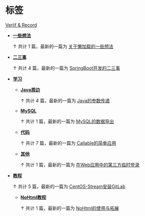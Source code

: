 # 标签

[Verlif & Record](index.md)

* __[一些想法](tags/一些想法.md)__

  ↑ 共计 1 篇，最新的一篇为 [关于懒加载的一些想法](docs/一些想法/关于懒加载.md)

* __[二三事](tags/二三事.md)__

  ↑ 共计 4 篇，最新的一篇为 [SpringBoot开发的二三事](docs/二三事/SpringBoot开发的二三事.md)

* __[学习](tags/学习.md)__

  * __[Java周边](tags/Java周边.md)__

    ↑ 共计 4 篇，最新的一篇为 [Java的参数传递](docs/学习/Java周边/Java的参数传递.md)

  * __[MySQL](tags/MySQL.md)__

    ↑ 共计 1 篇，最新的一篇为 [MySQL的数据导出](docs/学习/MySQL/MySQL的数据导出.md)

  * __[代码](tags/代码.md)__

    ↑ 共计 7 篇，最新的一篇为 [Callable的简单应用](docs/学习/代码/Callable的简单应用.md)

  * __[其他](tags/其他.md)__

    ↑ 共计 1 篇，最新的一篇为 [在Web应用中的第三方临时登录](docs/学习/其他/临时三方登录.md)

* __[教程](tags/教程.md)__

  ↑ 共计 5 篇，最新的一篇为 [CentOS-Stream安装GitLab](docs/教程/CentOS-Stream安装GitLab.md)

  * __[NoHtml教程](tags/NoHtml教程.md)__

    ↑ 共计 1 篇，最新的一篇为 [NoHtml的使用与拓展](docs/教程/NoHtml教程/NoHtml的使用与拓展.md)

